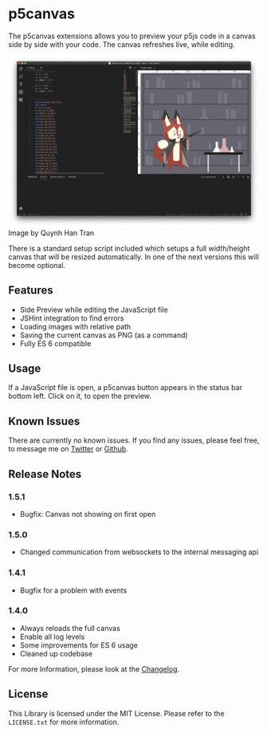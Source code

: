 # p5canvas

The p5canvas extensions allows you to preview your p5js code in a canvas side by side with your code. The canvas refreshes live, while editing.

![Example Screenshot](images/example_01.png)
Image by Quynh Han Tran

There is a standard setup script included which setups a full width/height canvas that will be resized automatically. In one of the next versions this will become optional.

## Features

- Side Preview while editing the JavaScript file
- JSHint integration to find errors
- Loading images with relative path
- Saving the current canvas as PNG (as a command)
- Fully ES 6 compatible

## Usage

If a JavaScript file is open, a p5canvas button appears in the status bar bottom left. Click on it, to open the preview.

## Known Issues

There are currently no known issues. If you find any issues, please feel free, to message me on [Twitter](https://twitter.com/pixelkind) or [Github](https://github.com/pixelkind/p5canvas).

## Release Notes

### 1.5.1

- Bugfix: Canvas not showing on first open

### 1.5.0

- Changed communication from websockets to the internal messaging api

### 1.4.1

- Bugfix for a problem with events

### 1.4.0

- Always reloads the full canvas
- Enable all log levels
- Some improvements for ES 6 usage
- Cleaned up codebase

For more Information, please look at the [Changelog](CHANGELOG.md).

## License

This Library is licensed under the MIT License. Please refer to the `LICENSE.txt` for more information.
